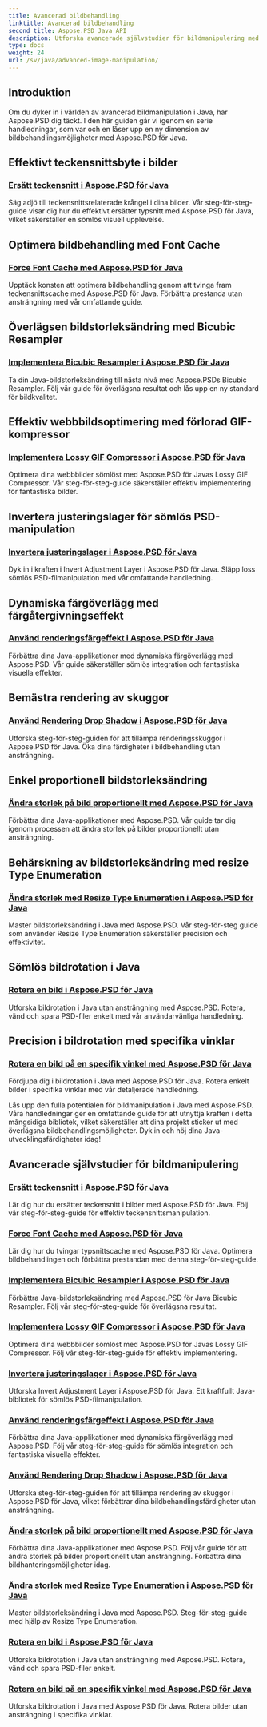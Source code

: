 ```yaml
---
title: Avancerad bildbehandling
linktitle: Avancerad bildbehandling
second_title: Aspose.PSD Java API
description: Utforska avancerade självstudier för bildmanipulering med Aspose.PSD för Java. Lär dig att effektivt byta teckensnitt, tvinga teckensnittscache, implementera bikubisk resampler och mer.
type: docs
weight: 24
url: /sv/java/advanced-image-manipulation/
---
```


## Introduktion

Om du dyker in i världen av avancerad bildmanipulation i Java, har Aspose.PSD dig täckt. I den här guiden går vi igenom en serie handledningar, som var och en låser upp en ny dimension av bildbehandlingsmöjligheter med Aspose.PSD för Java.

## Effektivt teckensnittsbyte i bilder
### [Ersätt teckensnitt i Aspose.PSD för Java](./replace-fonts/)
Säg adjö till teckensnittsrelaterade krångel i dina bilder. Vår steg-för-steg-guide visar dig hur du effektivt ersätter typsnitt med Aspose.PSD för Java, vilket säkerställer en sömlös visuell upplevelse.

## Optimera bildbehandling med Font Cache
### [Force Font Cache med Aspose.PSD för Java](./force-font-cache/)
Upptäck konsten att optimera bildbehandling genom att tvinga fram teckensnittscache med Aspose.PSD för Java. Förbättra prestanda utan ansträngning med vår omfattande guide.

## Överlägsen bildstorleksändring med Bicubic Resampler
### [Implementera Bicubic Resampler i Aspose.PSD för Java](./implement-bicubic-resampler/)
Ta din Java-bildstorleksändring till nästa nivå med Aspose.PSDs Bicubic Resampler. Följ vår guide för överlägsna resultat och lås upp en ny standard för bildkvalitet.

## Effektiv webbbildsoptimering med förlorad GIF-kompressor
### [Implementera Lossy GIF Compressor i Aspose.PSD för Java](./implement-lossy-gif-compressor/)
Optimera dina webbbilder sömlöst med Aspose.PSD för Javas Lossy GIF Compressor. Vår steg-för-steg-guide säkerställer effektiv implementering för fantastiska bilder.

## Invertera justeringslager för sömlös PSD-manipulation
### [Invertera justeringslager i Aspose.PSD för Java](./invert-adjustment-layer/)
Dyk in i kraften i Invert Adjustment Layer i Aspose.PSD för Java. Släpp loss sömlös PSD-filmanipulation med vår omfattande handledning.

## Dynamiska färgöverlägg med färgåtergivningseffekt
### [Använd renderingsfärgeffekt i Aspose.PSD för Java](./rendering-color-effect/)
Förbättra dina Java-applikationer med dynamiska färgöverlägg med Aspose.PSD. Vår guide säkerställer sömlös integration och fantastiska visuella effekter.

## Bemästra rendering av skuggor
### [Använd Rendering Drop Shadow i Aspose.PSD för Java](./rendering-drop-shadow/)
Utforska steg-för-steg-guiden för att tillämpa renderingsskuggor i Aspose.PSD för Java. Öka dina färdigheter i bildbehandling utan ansträngning.

## Enkel proportionell bildstorleksändring
### [Ändra storlek på bild proportionellt med Aspose.PSD för Java](./resize-image-proportionally/)
Förbättra dina Java-applikationer med Aspose.PSD. Vår guide tar dig igenom processen att ändra storlek på bilder proportionellt utan ansträngning.

## Behärskning av bildstorleksändring med resize Type Enumeration
### [Ändra storlek med Resize Type Enumeration i Aspose.PSD för Java](./resizing-with-resize-type-enumeration/)
Master bildstorleksändring i Java med Aspose.PSD. Vår steg-för-steg guide som använder Resize Type Enumeration säkerställer precision och effektivitet.

## Sömlös bildrotation i Java
### [Rotera en bild i Aspose.PSD för Java](./rotate-image/)
Utforska bildrotation i Java utan ansträngning med Aspose.PSD. Rotera, vänd och spara PSD-filer enkelt med vår användarvänliga handledning.

## Precision i bildrotation med specifika vinklar
### [Rotera en bild på en specifik vinkel med Aspose.PSD för Java](./rotate-image-specific-angle/)
Fördjupa dig i bildrotation i Java med Aspose.PSD för Java. Rotera enkelt bilder i specifika vinklar med vår detaljerade handledning.

Lås upp den fulla potentialen för bildmanipulation i Java med Aspose.PSD. Våra handledningar ger en omfattande guide för att utnyttja kraften i detta mångsidiga bibliotek, vilket säkerställer att dina projekt sticker ut med överlägsna bildbehandlingsmöjligheter. Dyk in och höj dina Java-utvecklingsfärdigheter idag!
## Avancerade självstudier för bildmanipulering
### [Ersätt teckensnitt i Aspose.PSD för Java](./replace-fonts/)
Lär dig hur du ersätter teckensnitt i bilder med Aspose.PSD för Java. Följ vår steg-för-steg-guide för effektiv teckensnittsmanipulation.
### [Force Font Cache med Aspose.PSD för Java](./force-font-cache/)
Lär dig hur du tvingar typsnittscache med Aspose.PSD för Java. Optimera bildbehandlingen och förbättra prestandan med denna steg-för-steg-guide.
### [Implementera Bicubic Resampler i Aspose.PSD för Java](./implement-bicubic-resampler/)
Förbättra Java-bildstorleksändring med Aspose.PSD för Java Bicubic Resampler. Följ vår steg-för-steg-guide för överlägsna resultat.
### [Implementera Lossy GIF Compressor i Aspose.PSD för Java](./implement-lossy-gif-compressor/)
Optimera dina webbbilder sömlöst med Aspose.PSD för Javas Lossy GIF Compressor. Följ vår steg-för-steg-guide för effektiv implementering. 
### [Invertera justeringslager i Aspose.PSD för Java](./invert-adjustment-layer/)
Utforska Invert Adjustment Layer i Aspose.PSD för Java. Ett kraftfullt Java-bibliotek för sömlös PSD-filmanipulation.
### [Använd renderingsfärgeffekt i Aspose.PSD för Java](./rendering-color-effect/)
Förbättra dina Java-applikationer med dynamiska färgöverlägg med Aspose.PSD. Följ vår steg-för-steg-guide för sömlös integration och fantastiska visuella effekter.
### [Använd Rendering Drop Shadow i Aspose.PSD för Java](./rendering-drop-shadow/)
Utforska steg-för-steg-guiden för att tillämpa rendering av skuggor i Aspose.PSD för Java, vilket förbättrar dina bildbehandlingsfärdigheter utan ansträngning.
### [Ändra storlek på bild proportionellt med Aspose.PSD för Java](./resize-image-proportionally/)
Förbättra dina Java-applikationer med Aspose.PSD. Följ vår guide för att ändra storlek på bilder proportionellt utan ansträngning. Förbättra dina bildhanteringsmöjligheter idag.
### [Ändra storlek med Resize Type Enumeration i Aspose.PSD för Java](./resizing-with-resize-type-enumeration/)
Master bildstorleksändring i Java med Aspose.PSD. Steg-för-steg-guide med hjälp av Resize Type Enumeration. 
### [Rotera en bild i Aspose.PSD för Java](./rotate-image/)
Utforska bildrotation i Java utan ansträngning med Aspose.PSD. Rotera, vänd och spara PSD-filer enkelt.
### [Rotera en bild på en specifik vinkel med Aspose.PSD för Java](./rotate-image-specific-angle/)
Utforska bildrotation i Java med Aspose.PSD för Java. Rotera bilder utan ansträngning i specifika vinklar.